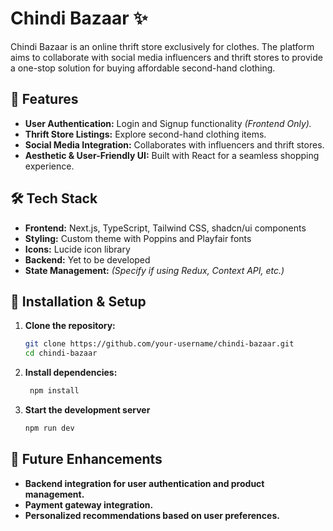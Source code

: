 # Chindi Bazaar  ✨

Chindi Bazaar is an online thrift store exclusively for clothes. The platform aims to collaborate with social media influencers and thrift stores to provide a one-stop solution for buying affordable second-hand clothing.  

## 🚀 Features  
- **User Authentication:** Login and Signup functionality *(Frontend Only).*  
- **Thrift Store Listings:** Explore second-hand clothing items.  
- **Social Media Integration:** Collaborates with influencers and thrift stores.  
- **Aesthetic & User-Friendly UI:** Built with React for a seamless shopping experience.  

## 🛠 Tech Stack
- **Frontend:** Next.js, TypeScript, Tailwind CSS, shadcn/ui components
- **Styling:** Custom theme with Poppins and Playfair fonts
- **Icons:** Lucide icon library
- **Backend:** Yet to be developed
- **State Management:** *(Specify if using Redux, Context API, etc.)*
  
## 📌 Installation & Setup  
1. **Clone the repository:**  
   ```sh
   git clone https://github.com/your-username/chindi-bazaar.git
   cd chindi-bazaar
2. **Install dependencies:**
   ```sh
    npm install
3. **Start the development server**
   ```sh
   npm run dev

## 🎯 Future Enhancements

* **Backend integration for user authentication and product management.**
* **Payment gateway integration.**
* **Personalized recommendations based on user preferences.**
   
